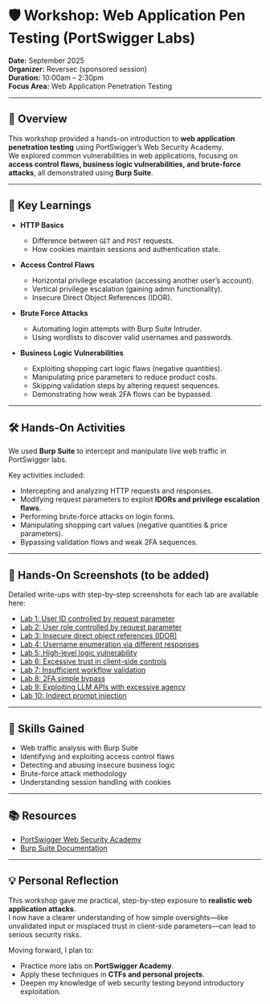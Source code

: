 # 🛡️ Workshop: Web Application Pen Testing (PortSwigger Labs)

**Date:** September 2025  
**Organizer:** Reversec (sponsored session)  
**Duration:** 10:00am – 2:30pm  
**Focus Area:** Web Application Penetration Testing  

---

## 📖 Overview
This workshop provided a hands-on introduction to **web application penetration testing** using PortSwigger’s Web Security Academy.  
We explored common vulnerabilities in web applications, focusing on **access control flaws, business logic vulnerabilities, and brute-force attacks**, all demonstrated using **Burp Suite**.  

---

## 🧩 Key Learnings
- **HTTP Basics**  
  - Difference between `GET` and `POST` requests.  
  - How cookies maintain sessions and authentication state.  

- **Access Control Flaws**  
  - Horizontal privilege escalation (accessing another user’s account).  
  - Vertical privilege escalation (gaining admin functionality).  
  - Insecure Direct Object References (IDOR).  

- **Brute Force Attacks**  
  - Automating login attempts with Burp Suite Intruder.  
  - Using wordlists to discover valid usernames and passwords.  

- **Business Logic Vulnerabilities**  
  - Exploiting shopping cart logic flaws (negative quantities).  
  - Manipulating price parameters to reduce product costs.  
  - Skipping validation steps by altering request sequences.  
  - Demonstrating how weak 2FA flows can be bypassed.  

---

## 🛠️ Hands-On Activities
We used **Burp Suite** to intercept and manipulate live web traffic in PortSwigger labs.  

Key activities included:  
- Intercepting and analyzing HTTP requests and responses.  
- Modifying request parameters to exploit **IDORs and privilege escalation flaws**.  
- Performing brute-force attacks on login forms.  
- Manipulating shopping cart values (negative quantities & price parameters).  
- Bypassing validation flows and weak 2FA sequences.  

---

## 📸 Hands-On Screenshots (to be added)
Detailed write-ups with step-by-step screenshots for each lab are available here:

- [Lab 1: User ID controlled by request parameter](./labs/lab1-user-id.md)
- [Lab 2: User role controlled by request parameter](./labs/lab2-user-role.md)
- [Lab 3: Insecure direct object references (IDOR)](./labs/lab3-idor.md)
- [Lab 4: Username enumeration via different responses](./labs/lab4-username-enum.md)
- [Lab 5: High-level logic vulnerability](./labs/lab5-logic.md)
- [Lab 6: Excessive trust in client-side controls](./labs/lab6-client-side.md)
- [Lab 7: Insufficient workflow validation](./labs/lab7-workflow.md)
- [Lab 8: 2FA simple bypass](./labs/lab8-2fa.md)
- [Lab 9: Exploiting LLM APIs with excessive agency](./labs/lab9-llm-agency.md)
- [Lab 10: Indirect prompt injection](./labs/lab10-llm-injection.md)


---

## 🚀 Skills Gained
- Web traffic analysis with Burp Suite  
- Identifying and exploiting access control flaws  
- Detecting and abusing insecure business logic  
- Brute-force attack methodology  
- Understanding session handling with cookies  

---

## 📚 Resources
- [PortSwigger Web Security Academy](https://portswigger.net/web-security)  
- [Burp Suite Documentation](https://portswigger.net/burp/documentation)  

---

## 💡 Personal Reflection
This workshop gave me practical, step-by-step exposure to **realistic web application attacks**.  
I now have a clearer understanding of how simple oversights—like unvalidated input or misplaced trust in client-side parameters—can lead to serious security risks.  

Moving forward, I plan to:  
- Practice more labs on **PortSwigger Academy**.  
- Apply these techniques in **CTFs and personal projects**.  
- Deepen my knowledge of web security testing beyond introductory exploitation.  
